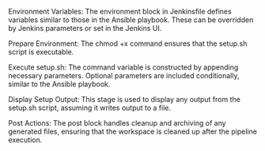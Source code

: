 Environment Variables: The environment block in Jenkinsfile defines variables similar to those in the Ansible playbook. These can be overridden by Jenkins parameters or set in the Jenkins UI.

Prepare Environment: The chmod +x command ensures that the setup.sh script is executable.

Execute setup.sh: The command variable is constructed by appending necessary parameters. Optional parameters are included conditionally, similar to the Ansible playbook.

Display Setup Output: This stage is used to display any output from the setup.sh script, assuming it writes output to a file.

Post Actions: The post block handles cleanup and archiving of any generated files, ensuring that the workspace is cleaned up after the pipeline execution.